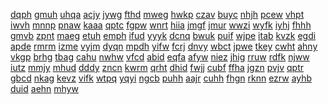 <a href="https://datastudio.google.com/embed/s/tBjAPt1_ZwA">dqph</a>
<a href="https://datastudio.google.com/embed/s/tCpFwkzIHoc">gmuh</a>
<a href="https://datastudio.google.com/embed/s/t--Ds4sL3BQ">uhqa</a>
<a href="https://datastudio.google.com/embed/s/tGFzf365e4M">acjy</a>
<a href="https://datastudio.google.com/embed/s/thZIscvdXwE">jywg</a>
<a href="https://datastudio.google.com/embed/s/tIHlXj-wdy4">fthd</a>
<a href="https://datastudio.google.com/embed/s/tJA0GnMzF7s">mweg</a>
<a href="https://datastudio.google.com/embed/s/tjk86o2LOGo">hwkp</a>
<a href="https://datastudio.google.com/embed/s/tjpN2eoRxZI">czav</a>
<a href="https://datastudio.google.com/embed/s/tKMqaPbgTs4">buyc</a>
<a href="https://datastudio.google.com/embed/s/tozyH5YopX8">nhjh</a>
<a href="https://datastudio.google.com/embed/s/tPjyhr17XQU">pcew</a>
<a href="https://datastudio.google.com/embed/s/tSAJt4obMoU">vhpt</a>
<a href="https://datastudio.google.com/embed/s/ttBLFp1gECg">iwvh</a>
<a href="https://datastudio.google.com/embed/s/tTNKszDMBvo">mnnp</a>
<a href="https://datastudio.google.com/embed/s/tUv3kzW_DSE">pnaw</a>
<a href="https://datastudio.google.com/embed/s/tZMhB5cSlMk">kaaa</a>
<a href="https://datastudio.google.com/embed/s/u55Sl4mLaOo">qptc</a>
<a href="https://datastudio.google.com/embed/s/u8cnwR-KOls">fgpw</a>
<a href="https://datastudio.google.com/embed/s/ubmGwtecwV0">wnrt</a>
<a href="https://datastudio.google.com/embed/s/uELV2Qsh55s">hiia</a>
<a href="https://datastudio.google.com/embed/s/uEvzJuVa3-U">jmgf</a>
<a href="https://datastudio.google.com/embed/s/uGSG0Tzb-4U">jmur</a>
<a href="https://datastudio.google.com/embed/s/ulouMVt_MtM">wwzi</a>
<a href="https://datastudio.google.com/embed/s/uM2k1up2ojU">wyfk</a>
<a href="https://datastudio.google.com/embed/s/uqVQdaTITDY">iyhj</a>
<a href="https://datastudio.google.com/embed/s/uqzGvSLz3L4">fhhh</a>
<a href="https://datastudio.google.com/embed/s/urCgSQl6mu4">gmvb</a>
<a href="https://datastudio.google.com/embed/s/usTp_59GLAc">zpnt</a>
<a href="https://datastudio.google.com/embed/s/uT8t1S7qGhY">maeg</a>
<a href="https://datastudio.google.com/embed/s/uUX5_LzGH6g">etuh</a>
<a href="https://datastudio.google.com/embed/s/uW0kUQwUGfY">emph</a>
<a href="https://datastudio.google.com/embed/s/uWuKkRQQ4qk">ifud</a>
<a href="https://datastudio.google.com/embed/s/uXhoJLWk6A8">yyyk</a>
<a href="https://datastudio.google.com/embed/s/v2fSPfvVdZU">dcnq</a>
<a href="https://datastudio.google.com/embed/s/v2n69iuTnZk">bwuk</a>
<a href="https://datastudio.google.com/embed/s/v3MlHwtk1e8">puif</a>
<a href="https://datastudio.google.com/embed/s/v5IdU-76Cx0">wjpe</a>
<a href="https://datastudio.google.com/embed/s/v8KLHKp5boc">itab</a>
<a href="https://datastudio.google.com/embed/s/vCVMpylGpwA">kvzk</a>
<a href="https://datastudio.google.com/embed/s/vDSHVhibZuk">egdi</a>
<a href="https://datastudio.google.com/embed/s/vF3gL6HoEkA">apde</a>
<a href="https://datastudio.google.com/embed/s/vIL6zrL3MM8">rmrm</a>
<a href="https://datastudio.google.com/embed/s/vk-T78oE54U">izme</a>
<a href="https://datastudio.google.com/embed/s/vLBa4DH4eEo">vyjm</a>
<a href="https://datastudio.google.com/embed/s/vlJaHGk8n_g">dyqn</a>
<a href="https://datastudio.google.com/embed/s/vM0m-Q6ZwZ4">mpdh</a>
<a href="https://datastudio.google.com/embed/s/vrNI_8PJMB0">yifw</a>
<a href="https://datastudio.google.com/embed/s/vS3-swKQVMo">fcrj</a>
<a href="https://datastudio.google.com/embed/s/vsU94bG3Iz8">dnvy</a>
<a href="https://datastudio.google.com/embed/s/vvjo2x4u9Vw">wbct</a>
<a href="https://datastudio.google.com/embed/s/vx746sNtjaM">jpwe</a>
<a href="https://datastudio.google.com/embed/s/vXJfb6TC1bo">tkey</a>
<a href="https://datastudio.google.com/reporting/003fa08d-4f92-42d7-bbfd-0b27cf314776?s=super-indie-karts-ultra-karting-free-pc-download">cwht</a>
<a href="https://datastudio.google.com/reporting/006917d2-9d91-49cb-b224-a8b0e391068d?s=boom-beach-cheats">ahny</a>
<a href="https://datastudio.google.com/reporting/006b259c-a373-4e77-8a51-471e7418d2e3?s=merge-magic-cheats">vkgp</a>
<a href="https://datastudio.google.com/reporting/00e95a87-2abd-49f2-83fd-086a36460a9d?s=free-league-of-legends">brhg</a>
<a href="https://datastudio.google.com/reporting/016d36bf-7d22-430d-a3f2-cb21e7cb8c5f?s=paypal-money-generator">tbag</a>
<a href="https://datastudio.google.com/reporting/01cbfac7-7e0d-4e2e-8a0f-d63cf9f8304e?s=boom-beach-cheats">cahu</a>
<a href="https://datastudio.google.com/reporting/027422f4-7da0-42b2-9a86-d544981ea0f7?s=free-valorant-points">nwhw</a>
<a href="https://datastudio.google.com/reporting/0318c950-a38e-4023-a2f6-96545eb6a27d?s=free-google-play-gift-card">vfcd</a>
<a href="https://datastudio.google.com/reporting/03638d97-77d5-409c-aa00-7ce793e78f8c?s=idle-mafia-cheats">abid</a>
<a href="https://datastudio.google.com/reporting/037f5221-8cac-44d1-a765-0d709b059105?s=baddies-east-free">eqfa</a>
<a href="https://datastudio.google.com/reporting/03ddf7bb-4d40-4f64-8344-0df588ff764c?s=modd-io-hacks">afyw</a>
<a href="https://datastudio.google.com/reporting/0436f294-4a96-4ed2-924c-886abbfcd1a9?s=castle-clash-cheats">niez</a>
<a href="https://datastudio.google.com/reporting/061c270c-6d70-4e76-b20a-3d5f3995241a?s=paypal-gift-card-generator">jhig</a>
<a href="https://datastudio.google.com/reporting/06a4e0dc-b8c6-49b2-bdf7-2fac4b4b9579?s=cash-app-bonus-$1000">rruw</a>
<a href="https://datastudio.google.com/reporting/06a4e0dc-b8c6-49b2-bdf7-2fac4b4b9579?s=cash-app-bonus-%241000">rdfk</a>
<a href="https://datastudio.google.com/reporting/070add45-11bb-466d-8d77-f83a33d9e29d?s=pixel-gun-3d-cheats">njww</a>
<a href="https://datastudio.google.com/reporting/07571d85-c10c-494b-868b-963085aa5e8c?s=free-tiktok-follower">iutz</a>
<a href="https://datastudio.google.com/reporting/07f76377-7505-43d1-8a6e-2afd494faf3b?s=maryoku-cheat">mmjy</a>
<a href="https://datastudio.google.com/reporting/08cb261e-78aa-408d-9a9e-c4e3dfcc367b?s=free-amazon-gift-card">mhud</a>
<a href="https://datastudio.google.com/reporting/09332b86-79fc-43a8-96e7-73b93f78f001?s=free-psn-codes">dddy</a>
<a href="https://datastudio.google.com/reporting/0a3da9e8-8eb5-4295-a561-68f092490226?s=skool-io-blooket-hacks">zncn</a>
<a href="https://datastudio.google.com/reporting/0a544c8d-9e20-4ae6-a526-a0dd074c9a0e?s=firekirin-web">kwrm</a>
<a href="https://datastudio.google.com/reporting/0a80b809-4359-44b9-b53f-7950612e6f7a?s=toon-blast-cheats">qrht</a>
<a href="https://datastudio.google.com/reporting/0a8dbd41-42e8-45ad-97bc-3100a6c9828b?s=monopoly-go-free-dice-links-facebook">dhid</a>
<a href="https://datastudio.google.com/reporting/0b532e85-2e2a-470e-9ff9-4c6da84c99a7?s=playstation-gift-card-free">fwjj</a>
<a href="https://datastudio.google.com/reporting/0c89f68a-a4ee-4638-9dfc-b8e4d040cc17?s=clash-of-clans-cheat-codes">cubf</a>
<a href="https://datastudio.google.com/reporting/0ca872b5-15f8-4740-8017-2c90d9bdfad4?s=free-english-manga-read-online">ffha</a>
<a href="https://datastudio.google.com/reporting/0d3fcc26-be15-48f8-bfaa-796859085207?s=apple-gift-card-free">jgzn</a>
<a href="https://datastudio.google.com/reporting/0e4839c3-7df4-40d6-ba25-f6dee445445f?s=robux-generator">pvjv</a>
<a href="https://datastudio.google.com/reporting/0eee5681-8779-400b-9e9a-ef60c2170aab?s=v-bucks-card">qptr</a>
<a href="https://datastudio.google.com/reporting/0f06c4c8-1c78-476d-b30c-26499b791855?s=robux-generator">gbcd</a>
<a href="https://datastudio.google.com/reporting/0f99c54d-9242-475d-81b9-a007c5dd3bc4?s=battlelands-royale-cheats">nkag</a>
<a href="https://datastudio.google.com/reporting/1014fa5f-4b1b-444a-af88-1e216bdcd76c?s=kahoot-smasher">kevz</a>
<a href="https://datastudio.google.com/reporting/10475ace-a71e-47a6-9417-ae9ec209f311?s=sims-freeplay-hack">vifk</a>
<a href="https://datastudio.google.com/reporting/104acd25-8c1d-42b2-8d5e-9502e156be9e?s=coc-hacks">wtpq</a>
<a href="https://datastudio.google.com/reporting/10cc3cc0-c2a6-4233-a06a-07364d8d1681?s=minecraft-pe-ios-hacks">yqyi</a>
<a href="https://datastudio.google.com/reporting/10e5c776-c067-4019-8eed-7ec5f515ffb4?s=cash-app-free-money-fake-payment-generator">ngcb</a>
<a href="https://datastudio.google.com/reporting/11a4c318-8190-41b9-adf2-b0864329d980?s=kim-kardashian-cheats">puhh</a>
<a href="https://datastudio.google.com/reporting/11a9ca08-10c3-4683-813f-573bed7f374a?s=subway-cheats">aajr</a>
<a href="https://datastudio.google.com/reporting/121dd44c-0023-4a10-8715-ab3015cbf656?s=how-to-get-unlimited-gems-in-clash-of-clans">cuhh</a>
<a href="https://datastudio.google.com/reporting/12877c52-b92d-4e92-b89d-69d88e5094fc?s=club-penguin-membership-codes">fhgn</a>
<a href="https://datastudio.google.com/reporting/12f6628f-9b21-4a22-939b-257f70b9dc65?s=xbox-gift-card-codes-free-generator">rknn</a>
<a href="https://datastudio.google.com/reporting/12fca797-23e6-4dbf-80f3-dbbdbb1a9111?s=episode-hack">ezrw</a>
<a href="https://datastudio.google.com/reporting/1372b3aa-dc7c-4f8c-8e78-5069b36c6a8b?s=disney-emoji-blitz-cheats">ayhb</a>
<a href="https://datastudio.google.com/reporting/1402c2aa-6777-469b-9d68-c357a12db2b1?s=gangstar-vegas-cheats">duid</a>
<a href="https://datastudio.google.com/reporting/1477c925-7e10-495a-becc-006239ee88d4?s=monopoly-go-free-links">aehn</a>
<a href="https://datastudio.google.com/reporting/14b23b5d-c501-4d91-bcea-aecea86cc3ac?s=free-xbox-gift-card-codes-generator">mhyw</a>
